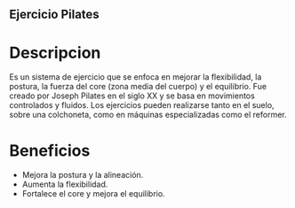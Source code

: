 ## Ejercicio Pilates

# Descripcion
Es un sistema de ejercicio que se enfoca en mejorar la flexibilidad, la postura, la fuerza del core (zona media del cuerpo) y el equilibrio. Fue creado por Joseph Pilates en el siglo XX y se basa en movimientos controlados y fluidos. Los ejercicios pueden realizarse tanto en el suelo, sobre una colchoneta, como en máquinas especializadas como el reformer.

# Beneficios
- Mejora la postura y la alineación.
- Aumenta la flexibilidad.
- Fortalece el core y mejora el equilibrio.